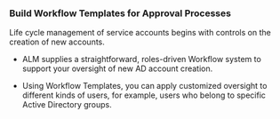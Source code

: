 ﻿[title]: # (Build Workflow Templates for Approval Processes)
[tags]: # (Account Lifecycle Manager,ALM,)
[priority]: # (5435)

### Build Workflow Templates for Approval Processes

Life cycle management of service accounts begins with controls on the creation of new accounts.

* ALM supplies a straightforward, roles-driven Workflow system to support your oversight of new AD account creation.

* Using Workflow Templates, you can apply customized oversight to different kinds of users, for example, users who belong to specific Active Directory groups.

